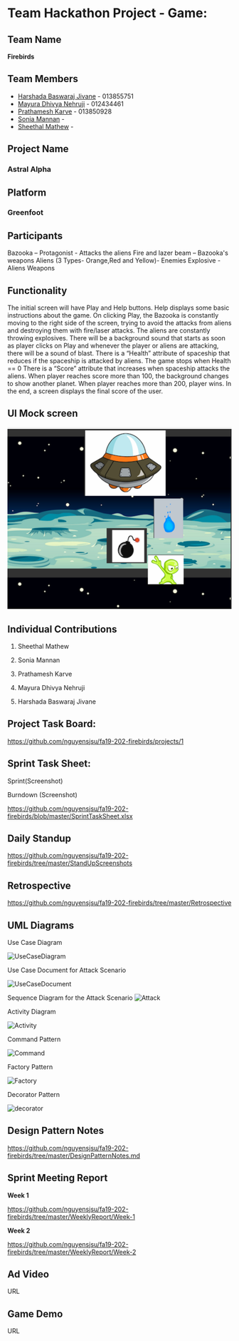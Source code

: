 # Team Hackathon Project - Game:

## Team Name

**Firebirds**

## Team Members

* [Harshada Baswaraj Jivane](https://github.com/harshadajiv) - 013855751
* [Mayura Dhivya Nehruji](https://github.com/MayuraDhivyaNehruji) - 012434461
* [Prathamesh Karve](https://github.com/prathamr) - 013850928
* [Sonia Mannan](https://github.com/) - 
* [Sheethal Mathew](https://github.com/) - 


## Project Name
### Astral Alpha

## Platform
### Greenfoot

## Participants

Bazooka – Protagonist - Attacks the aliens
Fire and lazer beam – Bazooka's weapons
Aliens (3 Types- Orange,Red and Yellow)- Enemies
Explosive - Aliens Weapons

## Functionality
The initial screen will have Play and Help buttons.
Help displays some basic instructions about the game.
On clicking Play, the Bazooka is constantly moving to the right side of the screen, trying to avoid the attacks from aliens and destroying them with fire/laser attacks.
The aliens are constantly throwing explosives.
There will be a background sound that starts as soon as player clicks on Play and whenever the player or aliens are attacking, there will be a sound of blast.
There is a “Health” attribute of spaceship that reduces if the spaceship is attacked by aliens. The game stops when Health == 0
There is a “Score” attribute that increases when spaceship attacks the aliens. When player reaches score more than 100, the background changes to show another planet. When player reaches more than 200, player wins.
In the end, a screen displays the final score of the user.

## UI Mock screen
![](images/mock1.png)


## Individual Contributions
1. Sheethal Mathew


2. Sonia Mannan


3. Prathamesh Karve


4. Mayura Dhivya Nehruji


5. Harshada Baswaraj Jivane

## Project Task Board:
https://github.com/nguyensjsu/fa19-202-firebirds/projects/1

## Sprint Task Sheet:

Sprint(Screenshot) 


Burndown (Screenshot)


https://github.com/nguyensjsu/fa19-202-firebirds/blob/master/SprintTaskSheet.xlsx


## Daily Standup
https://github.com/nguyensjsu/fa19-202-firebirds/tree/master/StandUpScreenshots

## Retrospective
https://github.com/nguyensjsu/fa19-202-firebirds/tree/master/Retrospective

## UML Diagrams

Use Case Diagram

![UseCaseDiagram](https://user-images.githubusercontent.com/55175861/69388046-841a1000-0c7c-11ea-9160-57792fa4065a.png)

Use Case Document for Attack Scenario


<img width="478" alt="UseCaseDocument" src="https://user-images.githubusercontent.com/55175861/69388603-3b635680-0c7e-11ea-8c1b-7ef8ec40c487.png">



Sequence Diagram for the Attack Scenario
![Attack](https://user-images.githubusercontent.com/55175861/69387951-44ebbf00-0c7c-11ea-9a64-dc0f1af27b9c.png)


Activity Diagram

![Activity](https://user-images.githubusercontent.com/55175861/69300035-fdefc200-0bc6-11ea-8218-6dfddbbe229f.png)


Command Pattern

![Command](https://user-images.githubusercontent.com/55175861/69271649-155c8a00-0b8a-11ea-93e4-689e42b9469d.png)


Factory Pattern

![Factory](https://user-images.githubusercontent.com/55175861/69271894-93209580-0b8a-11ea-9593-d6a98aed77d7.png)


Decorator Pattern

![decorator](https://user-images.githubusercontent.com/55175861/69271830-6ff5e600-0b8a-11ea-897c-72a9bca88d1e.png)


## Design Pattern Notes
https://github.com/nguyensjsu/fa19-202-firebirds/tree/master/DesignPatternNotes.md


## Sprint Meeting Report

**Week 1**

https://github.com/nguyensjsu/fa19-202-firebirds/tree/master/WeeklyReport/Week-1

**Week 2**

https://github.com/nguyensjsu/fa19-202-firebirds/tree/master/WeeklyReport/Week-2

## Ad Video
URL

## Game Demo
URL
